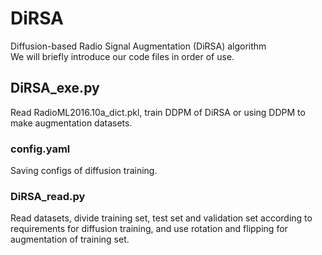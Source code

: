 # DiRSA
Diffusion-based Radio Signal Augmentation (DiRSA) algorithm  
We will briefly introduce our code files in order of use.  
## DiRSA_exe.py
Read RadioML2016.10a_dict.pkl, train DDPM of DiRSA or using DDPM to make augmentation datasets.  
### config.yaml
Saving configs of diffusion training.  
### DiRSA_read.py
Read datasets, divide training set, test set and validation set according to requirements for diffusion training, and use rotation and flipping for augmentation of training set.  
